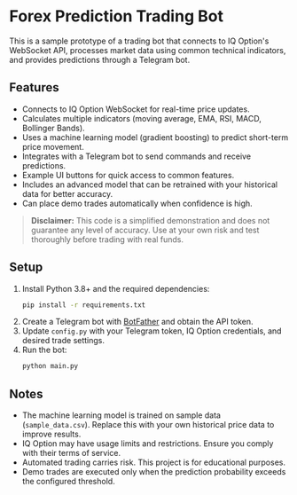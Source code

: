 # Forex Prediction Trading Bot

This is a sample prototype of a trading bot that connects to IQ Option's WebSocket API, processes
market data using common technical indicators, and provides predictions through a Telegram bot.

## Features

* Connects to IQ Option WebSocket for real-time price updates.
* Calculates multiple indicators (moving average, EMA, RSI, MACD, Bollinger Bands).
* Uses a machine learning model (gradient boosting) to predict short-term price movement.
* Integrates with a Telegram bot to send commands and receive predictions.
* Example UI buttons for quick access to common features.
* Includes an advanced model that can be retrained with your historical data for better accuracy.
* Can place demo trades automatically when confidence is high.

> **Disclaimer:** This code is a simplified demonstration and does not guarantee any level of
> accuracy. Use at your own risk and test thoroughly before trading with real funds.

## Setup

1. Install Python 3.8+ and the required dependencies:
   ```bash
   pip install -r requirements.txt
   ```
2. Create a Telegram bot with [BotFather](https://t.me/botfather) and obtain the API token.
3. Update `config.py` with your Telegram token, IQ Option credentials, and desired trade settings.
4. Run the bot:
   ```bash
   python main.py
   ```

## Notes

* The machine learning model is trained on sample data (`sample_data.csv`). Replace this with your
  own historical price data to improve results.
* IQ Option may have usage limits and restrictions. Ensure you comply with their terms of service.
* Automated trading carries risk. This project is for educational purposes.
* Demo trades are executed only when the prediction probability exceeds the configured threshold.
